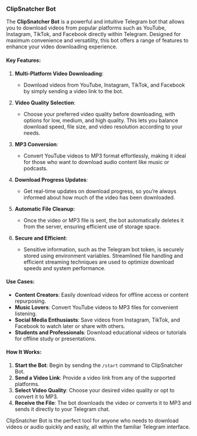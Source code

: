 ### ClipSnatcher Bot

The **ClipSnatcher Bot** is a powerful and intuitive Telegram bot that allows you to download videos from popular platforms such as YouTube, Instagram, TikTok, and Facebook directly within Telegram. Designed for maximum convenience and versatility, this bot offers a range of features to enhance your video downloading experience.

#### Key Features:

1. **Multi-Platform Video Downloading**:
   - Download videos from YouTube, Instagram, TikTok, and Facebook by simply sending a video link to the bot.

2. **Video Quality Selection**:
   - Choose your preferred video quality before downloading, with options for low, medium, and high quality. This lets you balance download speed, file size, and video resolution according to your needs.

3. **MP3 Conversion**:
   - Convert YouTube videos to MP3 format effortlessly, making it ideal for those who want to download audio content like music or podcasts.

4. **Download Progress Updates**:
   - Get real-time updates on download progress, so you’re always informed about how much of the video has been downloaded.

5. **Automatic File Cleanup**:
   - Once the video or MP3 file is sent, the bot automatically deletes it from the server, ensuring efficient use of storage space.

6. **Secure and Efficient**:
   - Sensitive information, such as the Telegram bot token, is securely stored using environment variables. Streamlined file handling and efficient streaming techniques are used to optimize download speeds and system performance.

#### Use Cases:

- **Content Creators**: Easily download videos for offline access or content repurposing.
- **Music Lovers**: Convert YouTube videos to MP3 files for convenient listening.
- **Social Media Enthusiasts**: Save videos from Instagram, TikTok, and Facebook to watch later or share with others.
- **Students and Professionals**: Download educational videos or tutorials for offline study or presentations.

#### How It Works:

1. **Start the Bot**: Begin by sending the `/start` command to ClipSnatcher Bot.
2. **Send a Video Link**: Provide a video link from any of the supported platforms.
3. **Select Video Quality**: Choose your desired video quality or opt to convert it to MP3.
4. **Receive the File**: The bot downloads the video or converts it to MP3 and sends it directly to your Telegram chat.

ClipSnatcher Bot is the perfect tool for anyone who needs to download videos or audio quickly and easily, all within the familiar Telegram interface.